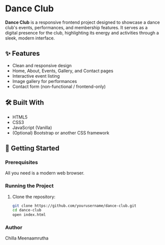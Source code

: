 # Dance Club

**Dance Club** is a responsive frontend project designed to showcase a dance club's events, performances, and membership features. It serves as a digital presence for the club, highlighting its energy and activities through a sleek, modern interface.

## ✨ Features

- Clean and responsive design
- Home, About, Events, Gallery, and Contact pages
- Interactive event listing
- Image gallery for performances
- Contact form (non-functional / frontend-only)

## 🛠 Built With

- HTML5
- CSS3
- JavaScript (Vanilla)
- (Optional) Bootstrap or another CSS framework

## 🚀 Getting Started

### Prerequisites

All you need is a modern web browser.

### Running the Project

1. Clone the repository:

   ```bash
   git clone https://github.com/yourusername/dance-club.git
   cd dance-club
   open index.html  
### Author 
Chilla Meenaamrutha
